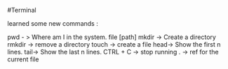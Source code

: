 
#Terminal

learned some new commands :

pwd - > Where am I in the system.
file [path]
mkdir -> Create a directory
rmkdir -> remove a directory
touch -> create a file
head-> Show the first n lines.
tail-> Show the last n lines.
CTRL + C -> stop running
. -> ref for the current file 